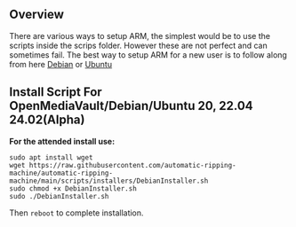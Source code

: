 ## Overview

There are various ways to setup ARM, the simplest would be to use the scripts inside the scrips folder. However these are not perfect and can sometimes fail.
The best way to setup ARM for a new user is to follow along from here [Debian](https://github.com/automatic-ripping-machine/automatic-ripping-machine/wiki/Setting-up-ARM-manually-(Debian-OMV)) or [Ubuntu](https://github.com/automatic-ripping-machine/automatic-ripping-machine/wiki/Setting-up-ARM-manually-(Ubuntu))

## Install Script For OpenMediaVault/Debian/Ubuntu 20, 22.04 24.02(Alpha)

**For the attended install use:**
 ```
 sudo apt install wget
 wget https://raw.githubusercontent.com/automatic-ripping-machine/automatic-ripping-machine/main/scripts/installers/DebianInstaller.sh
 sudo chmod +x DebianInstaller.sh
 sudo ./DebianInstaller.sh
 ```

Then ```reboot```  to complete installation.
